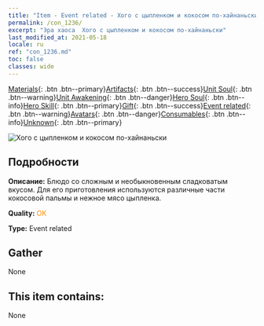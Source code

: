 ```yaml
---
title: "Item - Event related - Хого с цыпленком и кокосом по-хайнаньски"
permalink: /con_1236/
excerpt: "Эра хаоса  Хого с цыпленком и кокосом по-хайнаньски"
last_modified_at: 2021-05-18
locale: ru
ref: "con_1236.md"
toc: false
classes: wide
---
```

 [Materials](/ItemsRU/){: .btn .btn--primary}[Artifacts](/ItemsRU/Artifacts/){: .btn .btn--success}[Unit Soul](/ItemsRU/UnitSoul/){: .btn .btn--warning}[Unit Awakening](/ItemsRU/UnitAwakening/){: .btn .btn--danger}[Hero Soul](/ItemsRU/HeroSoul/){: .btn .btn--info}[Hero Skill](/ItemsRU/HeroSkill/){: .btn .btn--primary}[Gift](/ItemsRU/Gift/){: .btn .btn--success}[Event related](/ItemsRU/Events/){: .btn .btn--warning}[Avatars](/ItemsRU/Avatars/){: .btn .btn--danger}[Consumables](/ItemsRU/Consumables/){: .btn .btn--info}[Unknown](/ItemsRU/Unknown/){: .btn .btn--primary}

 ![Хого с цыпленком и кокосом по-хайнаньски](/images/t/i_81531231.png)

## Подробности
 **Описание:** Блюдо со сложным и необыкновенным сладковатым вкусом. Для его приготовления используются различные части кокосовой пальмы и нежное мясо цыпленка.

 **Quality:** <span style="color: #FF8C00">OK</span>

 **Type:** Event related

## Gather

  None

## This item contains:

  None

